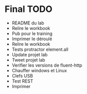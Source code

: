 # Final TODO

+ README du lab
+ Relire le workbook
+ Pub pour le training
+ Imprimer le déroulé
+ Relire le workbook
+ Tests protractor element.all
+ Update projet lab
+ Tweet projet lab
+ Verifier les versions de fluent-http
+ Chauffer windows et Linux
+ Clefs USB
+ Test REST
+ Imprimer
